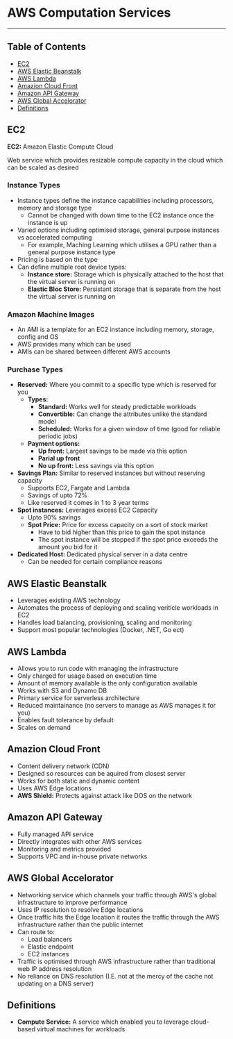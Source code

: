 # AWS Computation Services

- - - -

## Table of Contents

* [EC2](https://github.com/Sam-Ballantyne/DevNotes/blob/main/AWS/AwsInfrastructure.md#ec2)
* [AWS Elastic Beanstalk](https://github.com/Sam-Ballantyne/DevNotes/blob/main/AWS/AwsInfrastructure.md#aws-elastic-beanstalk)
* [AWS Lambda](https://github.com/Sam-Ballantyne/DevNotes/blob/main/AWS/AwsInfrastructure.md#aws-lambda)
* [Amazion Cloud Front](https://github.com/Sam-Ballantyne/DevNotes/blob/main/AWS/AwsInfrastructure.md#amazion-cloud-front)
* [Amazon API Gateway](https://github.com/Sam-Ballantyne/DevNotes/blob/main/AWS/AwsInfrastructure.md#amazon-api-gateway)
* [AWS Global Accelorator](https://github.com/Sam-Ballantyne/DevNotes/blob/main/AWS/AwsInfrastructure.md#aws-global-accelorator)
* [Definitions](https://github.com/Sam-Ballantyne/DevNotes/blob/main/AWS/AwsInfrastructure.md#definitions)

## EC2

__EC2:__ Amazon Elastic Compute Cloud

Web service which provides resizable compute capacity in the cloud which can be scaled as desired

### Instance Types

* Instance types define the instance capabilities including processors, memory and storage type
  * Cannot be changed with down time to the EC2 instance once the instance is up
* Varied options including optimised storage, general purpose instances vs accelerated computing
  * For example, Maching Learning which utilises a GPU rather than a general purpose instance type
* Pricing is based on the type
* Can define multiple root device types:
  * __Instance store:__ Storage which is physically attached to the host that the virtual server is running on
  * __Elastic Bloc Store:__ Persistant storage that is separate from the host the virtual server is running on

### Amazon Machine Images

* An AMI is a template for an EC2 instance including memory, storage, config and OS
* AWS provides many which can be used
* AMIs can be shared between different AWS accounts

### Purchase Types

* __Reserved:__ Where you commit to a specific type which is reserved for you
  * __Types:__
    * __Standard:__ Works well for steady predictable workloads
    * __Convertible:__ Can change the attributes unlike the standard model
    * __Scheduled:__ Works for a given window of time (good for reliable periodic jobs)
  * __Payment options:__
    * __Up front:__ Largest savings to be made via this option
    * __Parial up front__
    * __No up front:__ Less savings via this option
* __Savings Plan:__ Similar to reserved instances but without reserving capacity
  * Supports EC2, Fargate and Lambda
  * Savings of upto 72%
  * Like reserved it comes in 1 to 3 year terms
* __Spot instances:__ Leverages excess EC2 Capacity
  * Upto 90% savings
  * __Spot Price:__ Price for excess capacity on a sort of stock market
    * Have to bid higher than this price to gain the spot instance
    * The spot instance will be stopped if the spot price exceeds the amount you bid for it
* __Dedicated Host:__ Dedicated physical server in a data centre
  * Can be needed for certain compliance reasons

## AWS Elastic Beanstalk

* Leverages existing AWS technology
* Automates the process of deploying and scaling veriticle workloads in EC2
* Handles load balancing, provisioning, scaling and monitoring
* Support most popular technologies (Docker, .NET, Go ect)

## AWS Lambda

* Allows you to run code with managing the infrastructure
* Only charged for usage based on execution time
* Amount of memory available is the only configuration available
* Works with S3 and Dynamo DB
* Primary service for serverless architecture
* Reduced maintainance (no servers to manage as AWS manages it for you)
* Enables fault tolerance by default
* Scales on demand

## Amazion Cloud Front

* Content delivery network (CDN)
* Designed so resources can be aquired from closest server
* Works for both static and dynamic content
* Uses AWS Edge locations
* __AWS Shield:__ Protects against attack like DOS on the network

## Amazon API Gateway

* Fully managed API service
* Directly integrates with other AWS services
* Monitoring and metrics provided
* Supports VPC and in-house private networks

## AWS Global Accelorator

* Networking service which channels your traffic through AWS's global infrastructure to improve performance
* Uses IP resolution to resolve Edge locations
* Once traffic hits the Edge location it routes the traffic through the AWS infrastructure rather than the public internet
* Can route to:
  * Load balancers
  * Elastic endpoint
  * EC2 instances
* Traffic is optimised through AWS infrastructure rather than traditional web IP address resolution
* No reliance on DNS resolution (I.E. not at the mercy of the cache not updating on a DNS server)

## Definitions

* __Compute Service:__ A service which enabled you to leverage cloud-based virtual machines for workloads
